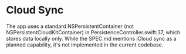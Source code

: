 # Cloud Sync

The app uses a standard NSPersistentContainer (not NSPersistentCloudKitContainer) in PersistenceController.swift:37, which stores data locally only. While the SPEC.md mentions iCloud sync as a planned capability, it's not implemented in the current codebase.
